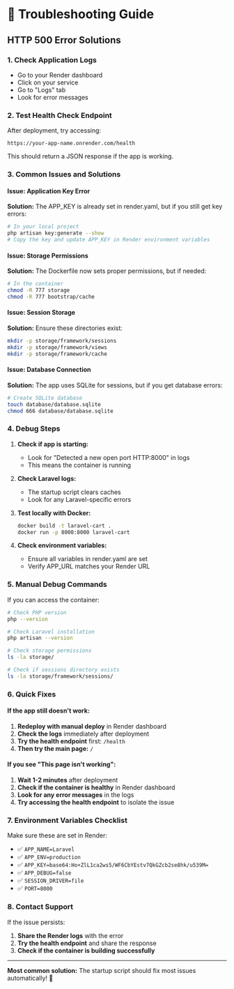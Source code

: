 # 🔧 Troubleshooting Guide

## HTTP 500 Error Solutions

### 1. Check Application Logs
- Go to your Render dashboard
- Click on your service
- Go to "Logs" tab
- Look for error messages

### 2. Test Health Check Endpoint
After deployment, try accessing:
```
https://your-app-name.onrender.com/health
```
This should return a JSON response if the app is working.

### 3. Common Issues and Solutions

#### Issue: Application Key Error
**Solution:** The APP_KEY is already set in render.yaml, but if you still get key errors:
```bash
# In your local project
php artisan key:generate --show
# Copy the key and update APP_KEY in Render environment variables
```

#### Issue: Storage Permissions
**Solution:** The Dockerfile now sets proper permissions, but if needed:
```bash
# In the container
chmod -R 777 storage
chmod -R 777 bootstrap/cache
```

#### Issue: Session Storage
**Solution:** Ensure these directories exist:
```bash
mkdir -p storage/framework/sessions
mkdir -p storage/framework/views
mkdir -p storage/framework/cache
```

#### Issue: Database Connection
**Solution:** The app uses SQLite for sessions, but if you get database errors:
```bash
# Create SQLite database
touch database/database.sqlite
chmod 666 database/database.sqlite
```

### 4. Debug Steps

1. **Check if app is starting:**
   - Look for "Detected a new open port HTTP:8000" in logs
   - This means the container is running

2. **Check Laravel logs:**
   - The startup script clears caches
   - Look for any Laravel-specific errors

3. **Test locally with Docker:**
   ```bash
   docker build -t laravel-cart .
   docker run -p 8000:8000 laravel-cart
   ```

4. **Check environment variables:**
   - Ensure all variables in render.yaml are set
   - Verify APP_URL matches your Render URL

### 5. Manual Debug Commands

If you can access the container:
```bash
# Check PHP version
php --version

# Check Laravel installation
php artisan --version

# Check storage permissions
ls -la storage/

# Check if sessions directory exists
ls -la storage/framework/sessions/
```

### 6. Quick Fixes

#### If the app still doesn't work:
1. **Redeploy with manual deploy** in Render dashboard
2. **Check the logs** immediately after deployment
3. **Try the health endpoint** first: `/health`
4. **Then try the main page:** `/`

#### If you see "This page isn't working":
1. **Wait 1-2 minutes** after deployment
2. **Check if the container is healthy** in Render dashboard
3. **Look for any error messages** in the logs
4. **Try accessing the health endpoint** to isolate the issue

### 7. Environment Variables Checklist

Make sure these are set in Render:
- ✅ `APP_NAME=Laravel`
- ✅ `APP_ENV=production`
- ✅ `APP_KEY=base64:Ho+ZlL1ca2ws5/WF6CbYEstv7QkGZcb2se8hk/u539M=`
- ✅ `APP_DEBUG=false`
- ✅ `SESSION_DRIVER=file`
- ✅ `PORT=8000`

### 8. Contact Support

If the issue persists:
1. **Share the Render logs** with the error
2. **Try the health endpoint** and share the response
3. **Check if the container is building successfully**

---

**Most common solution:** The startup script should fix most issues automatically! 🚀 